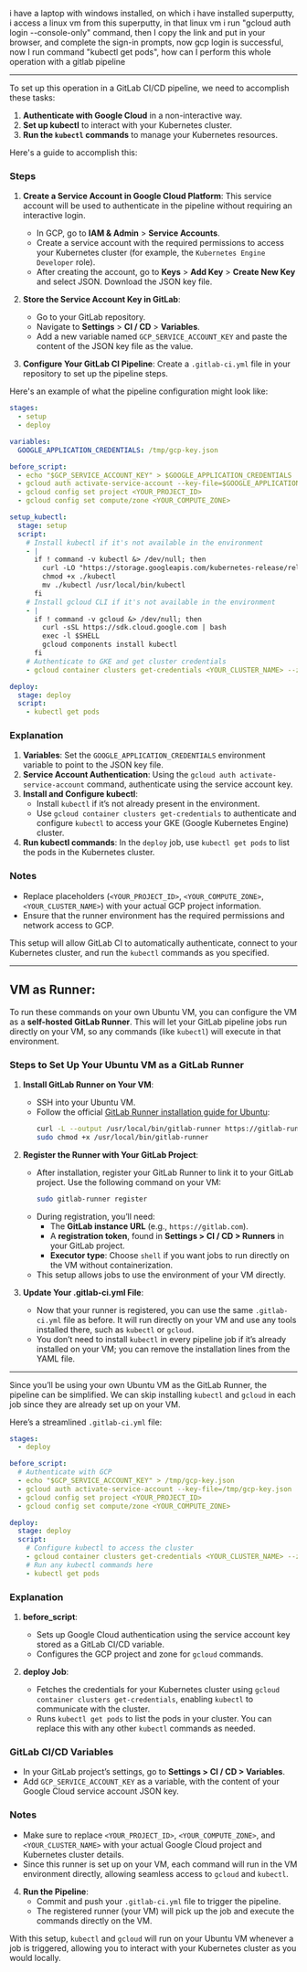 i have a laptop with windows installed, on which i have installed superputty, i access a linux vm from this superputty, in that linux vm i run "gcloud auth login --console-only" command, then I copy the link and put in your browser, and complete the sign-in prompts, now gcp login is successful, now I run command "kubectl get pods", how can I perform this whole operation with a gitlab pipeline

---

To set up this operation in a GitLab CI/CD pipeline, we need to accomplish these tasks:

1. **Authenticate with Google Cloud** in a non-interactive way.
2. **Set up kubectl** to interact with your Kubernetes cluster.
3. **Run the `kubectl` commands** to manage your Kubernetes resources.

Here's a guide to accomplish this:

### Steps

1. **Create a Service Account in Google Cloud Platform**: This service account will be used to authenticate in the pipeline without requiring an interactive login.

    - In GCP, go to **IAM & Admin** > **Service Accounts**.
    - Create a service account with the required permissions to access your Kubernetes cluster (for example, the `Kubernetes Engine Developer` role).
    - After creating the account, go to **Keys** > **Add Key** > **Create New Key** and select JSON. Download the JSON key file.

2. **Store the Service Account Key in GitLab**:
    - Go to your GitLab repository.
    - Navigate to **Settings** > **CI / CD** > **Variables**.
    - Add a new variable named `GCP_SERVICE_ACCOUNT_KEY` and paste the content of the JSON key file as the value.

3. **Configure Your GitLab CI Pipeline**: Create a `.gitlab-ci.yml` file in your repository to set up the pipeline steps.

Here's an example of what the pipeline configuration might look like:

```yaml
stages:
  - setup
  - deploy

variables:
  GOOGLE_APPLICATION_CREDENTIALS: /tmp/gcp-key.json

before_script:
  - echo "$GCP_SERVICE_ACCOUNT_KEY" > $GOOGLE_APPLICATION_CREDENTIALS
  - gcloud auth activate-service-account --key-file=$GOOGLE_APPLICATION_CREDENTIALS
  - gcloud config set project <YOUR_PROJECT_ID>
  - gcloud config set compute/zone <YOUR_COMPUTE_ZONE>

setup_kubectl:
  stage: setup
  script:
    # Install kubectl if it's not available in the environment
    - |
      if ! command -v kubectl &> /dev/null; then
        curl -LO "https://storage.googleapis.com/kubernetes-release/release/$(curl -s https://storage.googleapis.com/kubernetes-release/release/stable.txt)/bin/linux/amd64/kubectl"
        chmod +x ./kubectl
        mv ./kubectl /usr/local/bin/kubectl
      fi
    # Install gcloud CLI if it's not available in the environment
    - |
      if ! command -v gcloud &> /dev/null; then
        curl -sSL https://sdk.cloud.google.com | bash
        exec -l $SHELL
        gcloud components install kubectl
      fi
    # Authenticate to GKE and get cluster credentials
    - gcloud container clusters get-credentials <YOUR_CLUSTER_NAME> --zone <YOUR_COMPUTE_ZONE> --project <YOUR_PROJECT_ID>

deploy:
  stage: deploy
  script:
    - kubectl get pods
```

### Explanation

1. **Variables**: Set the `GOOGLE_APPLICATION_CREDENTIALS` environment variable to point to the JSON key file.
2. **Service Account Authentication**: Using the `gcloud auth activate-service-account` command, authenticate using the service account key.
3. **Install and Configure kubectl**:
   - Install `kubectl` if it’s not already present in the environment.
   - Use `gcloud container clusters get-credentials` to authenticate and configure `kubectl` to access your GKE (Google Kubernetes Engine) cluster.
4. **Run kubectl commands**: In the `deploy` job, use `kubectl get pods` to list the pods in the Kubernetes cluster.

### Notes

- Replace placeholders (`<YOUR_PROJECT_ID>`, `<YOUR_COMPUTE_ZONE>`, `<YOUR_CLUSTER_NAME>`) with your actual GCP project information.
- Ensure that the runner environment has the required permissions and network access to GCP.

This setup will allow GitLab CI to automatically authenticate, connect to your Kubernetes cluster, and run the `kubectl` commands as you specified.

---

## VM as Runner:

To run these commands on your own Ubuntu VM, you can configure the VM as a **self-hosted GitLab Runner**. This will let your GitLab pipeline jobs run directly on your VM, so any commands (like `kubectl`) will execute in that environment.

### Steps to Set Up Your Ubuntu VM as a GitLab Runner

1. **Install GitLab Runner on Your VM**:
   - SSH into your Ubuntu VM.
   - Follow the official [GitLab Runner installation guide for Ubuntu](https://docs.gitlab.com/runner/install/linux-repository.html):
     ```bash
     curl -L --output /usr/local/bin/gitlab-runner https://gitlab-runner-downloads.s3.amazonaws.com/latest/binaries/gitlab-runner-linux-amd64
     sudo chmod +x /usr/local/bin/gitlab-runner
     ```

2. **Register the Runner with Your GitLab Project**:
   - After installation, register your GitLab Runner to link it to your GitLab project. Use the following command on your VM:
     ```bash
     sudo gitlab-runner register
     ```
   - During registration, you’ll need:
     - The **GitLab instance URL** (e.g., `https://gitlab.com`).
     - A **registration token**, found in **Settings > CI / CD > Runners** in your GitLab project.
     - **Executor type**: Choose `shell` if you want jobs to run directly on the VM without containerization.
   - This setup allows jobs to use the environment of your VM directly.

3. **Update Your .gitlab-ci.yml File**:
   - Now that your runner is registered, you can use the same `.gitlab-ci.yml` file as before. It will run directly on your VM and use any tools installed there, such as `kubectl` or `gcloud`.
   - You don’t need to install `kubectl` in every pipeline job if it’s already installed on your VM; you can remove the installation lines from the YAML file.
  
---

Since you’ll be using your own Ubuntu VM as the GitLab Runner, the pipeline can be simplified. We can skip installing `kubectl` and `gcloud` in each job since they are already set up on your VM.

Here’s a streamlined `.gitlab-ci.yml` file:

```yaml
stages:
  - deploy

before_script:
  # Authenticate with GCP
  - echo "$GCP_SERVICE_ACCOUNT_KEY" > /tmp/gcp-key.json
  - gcloud auth activate-service-account --key-file=/tmp/gcp-key.json
  - gcloud config set project <YOUR_PROJECT_ID>
  - gcloud config set compute/zone <YOUR_COMPUTE_ZONE>

deploy:
  stage: deploy
  script:
    # Configure kubectl to access the cluster
    - gcloud container clusters get-credentials <YOUR_CLUSTER_NAME> --zone <YOUR_COMPUTE_ZONE> --project <YOUR_PROJECT_ID>
    # Run any kubectl commands here
    - kubectl get pods
```

### Explanation

1. **before_script**:
   - Sets up Google Cloud authentication using the service account key stored as a GitLab CI/CD variable.
   - Configures the GCP project and zone for `gcloud` commands.

2. **deploy Job**:
   - Fetches the credentials for your Kubernetes cluster using `gcloud container clusters get-credentials`, enabling `kubectl` to communicate with the cluster.
   - Runs `kubectl get pods` to list the pods in your cluster. You can replace this with any other `kubectl` commands as needed.

### GitLab CI/CD Variables

- In your GitLab project’s settings, go to **Settings > CI / CD > Variables**.
- Add `GCP_SERVICE_ACCOUNT_KEY` as a variable, with the content of your Google Cloud service account JSON key.

### Notes

- Make sure to replace `<YOUR_PROJECT_ID>`, `<YOUR_COMPUTE_ZONE>`, and `<YOUR_CLUSTER_NAME>` with your actual Google Cloud project and Kubernetes cluster details.
- Since this runner is set up on your VM, each command will run in the VM environment directly, allowing seamless access to `gcloud` and `kubectl`.

4. **Run the Pipeline**:
   - Commit and push your `.gitlab-ci.yml` file to trigger the pipeline.
   - The registered runner (your VM) will pick up the job and execute the commands directly on the VM.

With this setup, `kubectl` and `gcloud` will run on your Ubuntu VM whenever a job is triggered, allowing you to interact with your Kubernetes cluster as you would locally.
